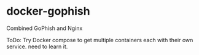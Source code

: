 # docker-gophish
Combined GoPhish and Nginx

ToDo: Try Docker compose to get multiple containers each with their own service. need to learn it.
